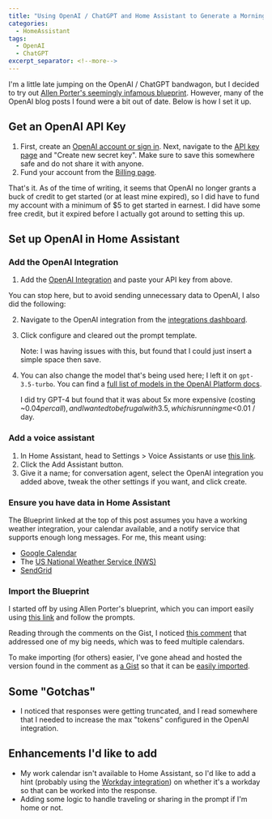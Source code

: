 ```yaml
---
title: "Using OpenAI / ChatGPT and Home Assistant to Generate a Morning Summary (as of December 2023)"
categories:
  - HomeAssistant
tags:
  - OpenAI
  - ChatGPT
excerpt_separator: <!--more-->
---
```


I'm a little late jumping on the OpenAI / ChatGPT bandwagon, but I decided to try out [Allen Porter's seemingly infamous blueprint](https://gist.github.com/allenporter/e70d9eb090c7dbdd593cf526e07b4abe). However, many of the OpenAI blog posts I found were a bit out of date. <!--more-->Below is how I set it up.

## Get an OpenAI API Key

1. First, create an [OpenAI account or sign in](https://platform.openai.com/). Next, navigate to the [API key page](https://platform.openai.com/account/api-keys) and "Create new secret key". Make sure to save this somewhere safe and do not share it with anyone.
2. Fund your account from the [Billing page](https://platform.openai.com/account/billing/overview).

That's it. As of the time of writing, it seems that OpenAI no longer grants a buck of credit to get started (or at least mine expired), so I did have to fund my account with a minimum of $5 to get started in earnest. I did have some free credit, but it expired before I actually got around to setting this up.

## Set up OpenAI in Home Assistant

### Add the OpenAI Integration

1. Add the [OpenAI Integration](https://my.home-assistant.io/redirect/config_flow_start/?domain=openai_conversation) and paste your API key from above.

You can stop here, but to avoid sending unnecessary data to OpenAI, I also did the following:

2. Navigate to the OpenAI integration from the [integrations dashboard](https://my.home-assistant.io/redirect/integrations/).
3. Click configure and cleared out the prompt template.

   Note: I was having issues with this, but found that I could just insert a simple space then save.

4. You can also change the model that's being used here; I left it on `gpt-3.5-turbo`. You can find a [full list of models in the OpenAI Platform docs](https://platform.openai.com/docs/models).

   I did try GPT-4 but found that it was about 5x more expensive (costing ~$0.04 per call), and I wanted to be frugal with 3.5, which is running me <$0.01 / day.

### Add a voice assistant

1. In Home Assistant, head to Settings > Voice Assistants or use [this link](https://my.home-assistant.io/redirect/voice_assistants/).
2. Click the Add Assistant button.
3. Give it a name; for conversation agent, select the OpenAI integration you added above, tweak the other settings if you want, and click create.

### Ensure you have data in Home Assistant

The Blueprint linked at the top of this post assumes you have a working weather integration, your calendar available, and a notify service that supports enough long messages. For me, this meant using:

- [Google Calendar](https://www.home-assistant.io/integrations/google/)
- The [US National Weather Service (NWS)](https://www.home-assistant.io/integrations/nws/)
- [SendGrid](https://www.home-assistant.io/integrations/sendgrid/)

### Import the Blueprint

I started off by using Allen Porter's blueprint, which you can import easily using [this link](https://my.home-assistant.io/redirect/blueprint_import/?blueprint_url=https%3A%2F%2Fgist.github.com%2Fallenporter%2Fe70d9eb090c7dbdd593cf526e07b4abe) and follow the prompts.

Reading through the comments on the Gist, I noticed [this comment](https://gist.github.com/allenporter/e70d9eb090c7dbdd593cf526e07b4abe?permalink_comment_id=4796049#gistcomment-4796049) that addressed one of my big needs, which was to feed multiple calendars.

To make importing (for others) easier, I've gone ahead and hosted the version found in the comment as [a Gist](https://gist.github.com/jak119/0abf5489a67c364311490785be974a6e) so that it can be [easily imported](https://my.home-assistant.io/redirect/blueprint_import/?blueprint_url=https%3A%2F%2Fgist.github.com%2Fjak119%2F0abf5489a67c364311490785be974a6e).

## Some "Gotchas"

- I noticed that responses were getting truncated, and I read somewhere that I needed to increase the max "tokens" configured in the OpenAI integration.

## Enhancements I'd like to add

- My work calendar isn't available to Home Assistant, so I'd like to add a hint (probably using the [Workday integration](https://www.home-assistant.io/integrations/workday/)) on whether it's a workday so that can be worked into the response.
- Adding some logic to handle traveling or sharing in the prompt if I'm home or not.

